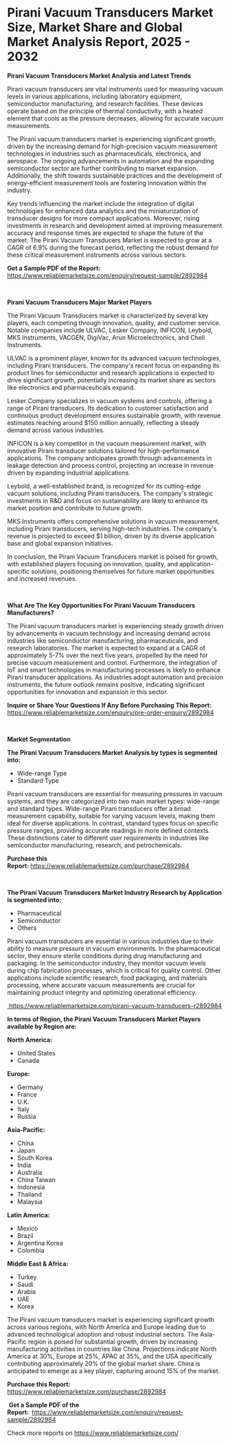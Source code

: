 <p><h1>Pirani Vacuum Transducers Market Size, Market Share and Global Market Analysis Report, 2025 - 2032</h1></p><p><strong>Pirani Vacuum Transducers Market Analysis and Latest Trends</strong></p>
<p><p>Pirani vacuum transducers are vital instruments used for measuring vacuum levels in various applications, including laboratory equipment, semiconductor manufacturing, and research facilities. These devices operate based on the principle of thermal conductivity, with a heated element that cools as the pressure decreases, allowing for accurate vacuum measurements.</p><p>The Pirani vacuum transducers market is experiencing significant growth, driven by the increasing demand for high-precision vacuum measurement technologies in industries such as pharmaceuticals, electronics, and aerospace. The ongoing advancements in automation and the expanding semiconductor sector are further contributing to market expansion. Additionally, the shift towards sustainable practices and the development of energy-efficient measurement tools are fostering innovation within the industry.</p><p>Key trends influencing the market include the integration of digital technologies for enhanced data analytics and the miniaturization of transducer designs for more compact applications. Moreover, rising investments in research and development aimed at improving measurement accuracy and response times are expected to shape the future of the market. The Pirani Vacuum Transducers Market is expected to grow at a CAGR of 6.9% during the forecast period, reflecting the robust demand for these critical measurement instruments across various sectors.</p></p>
<p><strong>Get a Sample PDF of the Report:&nbsp;</strong> <a href="https://www.reliablemarketsize.com/enquiry/request-sample/2892984?utm_campaign=3226&utm_medium=2&utm_source=Github&utm_content=ia&utm_term=15032025&utm_id=pirani-vacuum-transducers">https://www.reliablemarketsize.com/enquiry/request-sample/2892984</a></p>
<p>&nbsp;</p>
<p><strong>Pirani Vacuum Transducers Major Market Players</strong></p>
<p><p>The Pirani Vacuum Transducers market is characterized by several key players, each competing through innovation, quality, and customer service. Notable companies include ULVAC, Lesker Company, INFICON, Leybold, MKS Instruments, VACGEN, DigiVac, Arun Microelectronics, and Chell Instruments.</p><p>ULVAC is a prominent player, known for its advanced vacuum technologies, including Pirani transducers. The company's recent focus on expanding its product lines for semiconductor and research applications is expected to drive significant growth, potentially increasing its market share as sectors like electronics and pharmaceuticals expand.</p><p>Lesker Company specializes in vacuum systems and controls, offering a range of Pirani transducers. Its dedication to customer satisfaction and continuous product development ensures sustainable growth, with revenue estimates reaching around $150 million annually, reflecting a steady demand across various industries.</p><p>INFICON is a key competitor in the vacuum measurement market, with innovative Pirani transducer solutions tailored for high-performance applications. The company anticipates growth through advancements in leakage detection and process control, projecting an increase in revenue driven by expanding industrial applications.</p><p>Leybold, a well-established brand, is recognized for its cutting-edge vacuum solutions, including Pirani transducers. The company's strategic investments in R&D and focus on sustainability are likely to enhance its market position and contribute to future growth.</p><p>MKS Instruments offers comprehensive solutions in vacuum measurement, including Pirani transducers, serving high-tech industries. The company's revenue is projected to exceed $1 billion, driven by its diverse application base and global expansion initiatives.</p><p>In conclusion, the Pirani Vacuum Transducers market is poised for growth, with established players focusing on innovation, quality, and application-specific solutions, positioning themselves for future market opportunities and increased revenues.</p></p>
<p>&nbsp;</p>
<p><strong>What Are The Key Opportunities For Pirani Vacuum Transducers Manufacturers?</strong></p>
<p><p>The Pirani vacuum transducers market is experiencing steady growth driven by advancements in vacuum technology and increasing demand across industries like semiconductor manufacturing, pharmaceuticals, and research laboratories. The market is expected to expand at a CAGR of approximately 5-7% over the next five years, propelled by the need for precise vacuum measurement and control. Furthermore, the integration of IoT and smart technologies in manufacturing processes is likely to enhance Pirani transducer applications. As industries adopt automation and precision instruments, the future outlook remains positive, indicating significant opportunities for innovation and expansion in this sector.</p></p>
<p><strong>Inquire or Share Your Questions If Any Before Purchasing This Report:</strong> <a href="https://www.reliablemarketsize.com/enquiry/pre-order-enquiry/2892984?utm_campaign=3226&utm_medium=2&utm_source=Github&utm_content=ia&utm_term=15032025&utm_id=pirani-vacuum-transducers">https://www.reliablemarketsize.com/enquiry/pre-order-enquiry/2892984</a></p>
<p>&nbsp;</p>
<p><strong>Market Segmentation</strong></p>
<p><strong>The Pirani Vacuum Transducers Market Analysis by types is segmented into:</strong></p>
<p><ul><li>Wide-range Type</li><li>Standard Type</li></ul></p>
<p><p>Pirani vacuum transducers are essential for measuring pressures in vacuum systems, and they are categorized into two main market types: wide-range and standard types. Wide-range Pirani transducers offer a broad measurement capability, suitable for varying vacuum levels, making them ideal for diverse applications. In contrast, standard types focus on specific pressure ranges, providing accurate readings in more defined contexts. These distinctions cater to different user requirements in industries like semiconductor manufacturing, research, and petrochemicals.</p></p>
<p><strong>Purchase this Report:&nbsp;</strong><a href="https://www.reliablemarketsize.com/purchase/2892984?utm_campaign=3226&utm_medium=2&utm_source=Github&utm_content=ia&utm_term=15032025&utm_id=pirani-vacuum-transducers">https://www.reliablemarketsize.com/purchase/2892984</a></p>
<p>&nbsp;</p>
<p><strong>The Pirani Vacuum Transducers Market Industry Research by Application is segmented into:</strong></p>
<p><ul><li>Pharmaceutical</li><li>Semiconductor</li><li>Others</li></ul></p>
<p><p>Pirani vacuum transducers are essential in various industries due to their ability to measure pressure in vacuum environments. In the pharmaceutical sector, they ensure sterile conditions during drug manufacturing and packaging. In the semiconductor industry, they monitor vacuum levels during chip fabrication processes, which is critical for quality control. Other applications include scientific research, food packaging, and materials processing, where accurate vacuum measurements are crucial for maintaining product integrity and optimizing operational efficiency.</p></p>
<p><a href="https://www.reliablemarketsize.com/pirani-vacuum-transducers-r2892984?utm_campaign=3226&utm_medium=2&utm_source=Github&utm_content=ia&utm_term=15032025&utm_id=pirani-vacuum-transducers">&nbsp;https://www.reliablemarketsize.com/pirani-vacuum-transducers-r2892984</a></p>
<p><strong>In terms of Region, the Pirani Vacuum Transducers Market Players available by Region are:</strong></p>
<p>
    <p> <strong> North America: </strong>
        <ul>
            <li>United States</li>
            <li>Canada</li>
        </ul>
        </p> 
    <p> <strong> Europe: </strong>
        <ul>
            <li>Germany</li>
            <li>France</li>
            <li>U.K.</li>
            <li>Italy</li>
            <li>Russia</li>
        </ul>
        </p> 
    <p> <strong> Asia-Pacific: </strong>
        <ul>
            <li>China</li>
            <li>Japan</li>
            <li>South Korea</li>
            <li>India</li>
            <li>Australia</li>
            <li>China Taiwan</li>
            <li>Indonesia</li>
            <li>Thailand</li>
            <li>Malaysia</li>
        </ul>
        </p> 
    <p> <strong> Latin America: </strong>
        <ul>
            <li>Mexico</li>
            <li>Brazil</li>
            <li>Argentina Korea</li>
            <li>Colombia</li>
        </ul>
        </p> 
    <p> <strong> Middle East & Africa: </strong>
        <ul>
            <li>Turkey</li>
            <li>Saudi</li>
            <li>Arabia</li>
            <li>UAE</li>
            <li>Korea</li>
        </ul>
    </p>
    </p>
<p><p>The Pirani vacuum transducers market is experiencing significant growth across various regions, with North America and Europe leading due to advanced technological adoption and robust industrial sectors. The Asia-Pacific region is poised for substantial growth, driven by increasing manufacturing activities in countries like China. Projections indicate North America at 30%, Europe at 25%, APAC at 35%, and the USA specifically contributing approximately 20% of the global market share. China is anticipated to emerge as a key player, capturing around 15% of the market.</p></p>
<p><strong>Purchase this Report: </strong><a href="https://www.reliablemarketsize.com/purchase/2892984?utm_campaign=3226&utm_medium=2&utm_source=Github&utm_content=ia&utm_term=15032025&utm_id=pirani-vacuum-transducers">https://www.reliablemarketsize.com/purchase/2892984</a></p>
<p>&nbsp;<strong>Get a Sample PDF of the Report:&nbsp;&nbsp;</strong><a href="https://www.reliablemarketsize.com/enquiry/request-sample/2892984?utm_campaign=3226&utm_medium=2&utm_source=Github&utm_content=ia&utm_term=15032025&utm_id=pirani-vacuum-transducers">https://www.reliablemarketsize.com/enquiry/request-sample/2892984</a></p>
<p><strong></strong></p>
<p>Check more reports on <a href="https://www.reliablemarketsize.com/?utm_campaign=3226&utm_medium=2&utm_source=Github&utm_content=ia&utm_term=15032025&utm_id=pirani-vacuum-transducers">https://www.reliablemarketsize.com/</a></p>